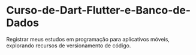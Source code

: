 # Curso-de-Dart-Flutter-e-Banco-de-Dados
Registrar meus estudos em programação para aplicativos móveis, explorando recursos de versionamento de código.
